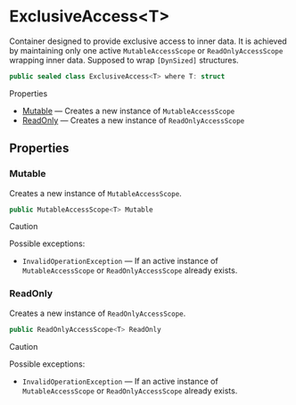 # ExclusiveAccess\<T\>

Container designed to provide exclusive access to inner data.
It is achieved by maintaining only one active `MutableAccessScope` or `ReadOnlyAccessScope` wrapping inner data.
Supposed to wrap `[DynSized]` structures.

```csharp
public sealed class ExclusiveAccess<T> where T: struct
```

Properties
- [Mutable](#mutable) — Creates a new instance of `MutableAccessScope`
- [ReadOnly](#readonly) — Creates a new instance of `ReadOnlyAccessScope`


## Properties


### Mutable

Creates a new instance of `MutableAccessScope`.

```csharp
public MutableAccessScope<T> Mutable
```

> [!CAUTION]
> Possible exceptions: 
> - `InvalidOperationException` — If an active instance of `MutableAccessScope` or `ReadOnlyAccessScope` already exists.


### ReadOnly

Creates a new instance of `ReadOnlyAccessScope`.

```csharp
public ReadOnlyAccessScope<T> ReadOnly
```

> [!CAUTION]
> Possible exceptions: 
> - `InvalidOperationException` — If an active instance of `MutableAccessScope` or `ReadOnlyAccessScope` already exists.
